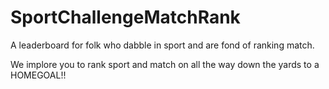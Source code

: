 # SportChallengeMatchRank
A leaderboard for folk who dabble in sport and are fond of ranking match.

We implore you to rank sport and match on all the way down the yards to a HOMEGOAL!!
